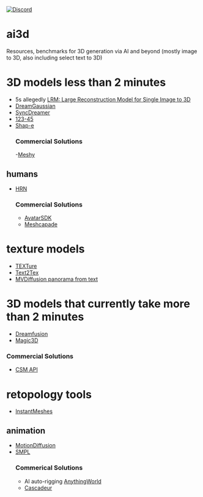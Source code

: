 [![Discord](https://img.shields.io/discord/1138253049161334944.svg?label=&logo=discord&logoColor=ffffff&color=7389D8&labelColor=6A7EC2)](https://discord.gg/Yr8gzTCcEh)

# ai3d
Resources, benchmarks for 3D generation via AI and beyond (mostly image to 3D, also including select text to 3D) 

# 3D models less than 2 minutes
- 5s allegedly [LRM: Large Reconstruction Model for Single Image to 3D](https://scalei3d.github.io/LRM/)
- [DreamGaussian](https://github.com/dreamgaussian/dreamgaussian)
- [SyncDreamer](https://github.com/liuyuan-pal/SyncDreamer)
- [123-45](https://github.com/One-2-3-45/One-2-3-45)
- [Shap-e](https://github.com/openai/shap-e)
  ### Commercial Solutions
  -[Meshy](https://docs.meshy.ai/api-image-to-3d)

## humans
- [HRN](https://github.com/youngLBW/HRN)
  ### Commercial Solutions
  - [AvatarSDK](https://accounts.avatarsdk.com/ref/W8lXwa/)
  - [Meshcapade](https://meshcapade.com)

# texture models
- [TEXTure](https://github.com/TEXTurePaper)
- [Text2Tex](https://github.com/daveredrum/Text2Tex)
- [MVDiffusion panorama from text](https://github.com/Tangshitao/MVDiffusion)

# 3D models that currently take more than 2 minutes
- [Dreamfusion](https://github.com/ashawkey/stable-dreamfusion)
- [Magic3D](https://github.com/chinhsuanwu/dreamfusionacc)
 ### Commercial Solutions
 - [CSM API](https://csm.ai)

# retopology tools

- [InstantMeshes](https://github.com/wjakob/instant-meshes)


## animation
- [MotionDiffusion](https://github.com/GuyTevet/motion-diffusion-model)
- [SMPL](https://github.com/BioMotionLab/SUP)
  ### Commerical Solutions 
  - AI auto-rigging [AnythingWorld](https://anything.world/)
  - [Cascadeur](https://cascadeur.com/)
